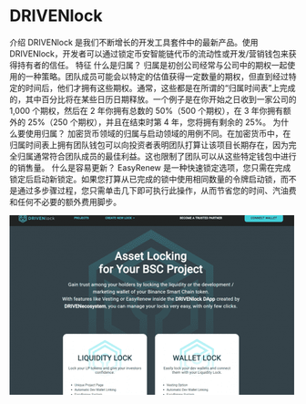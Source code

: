 # DRIVENlock

介绍
DRIVENlock 是我们不断增长的开发工具套件中的最新产品。使用 DRIVENlock，开发者可以通过锁定币安智能链代币的流动性或开发/营销钱包来获得持有者的信任。
特征
什么是归属？
归属是初创公司经常与公司中的期权一起使用的一种策略。团队成员可能会以特定的估值获得一定数量的期权，但直到经过特定的时间后，他们才拥有这些期权。通常，这些都是在所谓的“归属时间表”上完成的，其中百分比将在某些日历日期释放。一个例子是在你开始之日收到一家公司的 1,000 个期权，然后在 2 年你拥有总数的 50%（500 个期权），在 3 年你拥有额外的 25%（250 个期权），并且在结束时第 4 年，您将拥有剩余的 25%。
为什么要使用归属？
加密货币领域的归属与启动领域的用例不同。在加密货币中，在归属时间表上拥有团队钱包可以向投资者表明团队打算让该项目长期存在，因为完全归属通常符合团队成员的最佳利益。这也限制了团队可以从这些特定钱包中进行的销售量。
什么是容易更新？
EasyRenew 是一种快速锁定选项，您只需在完成锁定后启动新锁定。如果您打算从已完成的锁中使用相同数量的令牌启动锁，而不是通过多步骤过程，您只需单击几下即可执行此操作，从而节省您的时间、汽油费和任何不必要的额外费用脚步。

![drivenlock-dapp-other-bsc-image1-500x315_a53e6912f4df6451539c184a409fe5fc](drivenlock-dapp-other-bsc-image1-500x315_a53e6912f4df6451539c184a409fe5fc.png)
